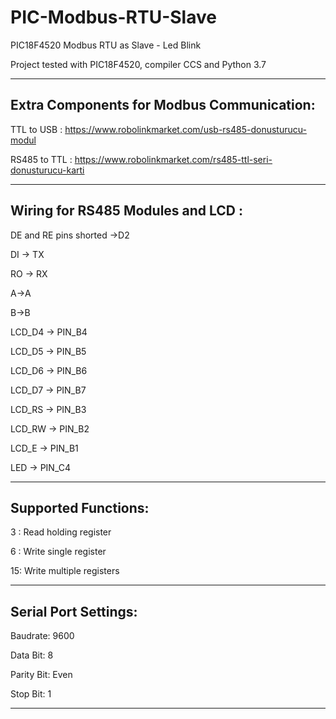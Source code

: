 # PIC-Modbus-RTU-Slave
PIC18F4520 Modbus RTU as Slave - Led Blink

Project tested with PIC18F4520, compiler CCS and Python 3.7

------------------

## Extra Components for Modbus Communication:
TTL to USB : https://www.robolinkmarket.com/usb-rs485-donusturucu-modul 

RS485 to TTL : https://www.robolinkmarket.com/rs485-ttl-seri-donusturucu-karti

------------------

## Wiring for RS485 Modules and LCD :

DE and RE pins shorted ->D2 

DI -> TX 

RO -> RX 

A->A  

B->B


LCD_D4 -> PIN_B4

LCD_D5 -> PIN_B5

LCD_D6 -> PIN_B6

LCD_D7 -> PIN_B7

LCD_RS  -> PIN_B3

LCD_RW ->  PIN_B2

LCD_E ->  PIN_B1


LED  -> PIN_C4

------------------

## Supported Functions:

3 : Read holding register

6 : Write single register

15: Write multiple registers

------------------

## Serial Port Settings:

Baudrate: 9600 

Data Bit: 8 

Parity Bit: Even

Stop Bit: 1

------------------


